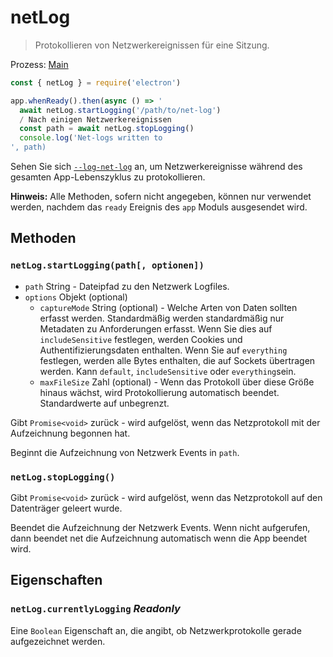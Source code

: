 # netLog

> Protokollieren von Netzwerkereignissen für eine Sitzung.

Prozess: [Main](../glossary.md#main-process)

```javascript
const { netLog } = require('electron')

app.whenReady().then(async () => '
  await netLog.startLogging('/path/to/net-log')
  / Nach einigen Netzwerkereignissen
  const path = await netLog.stopLogging()
  console.log('Net-logs written to
', path)
```

Sehen Sie sich [`--log-net-log`](command-line-switches.md#--log-net-logpath) an, um Netzwerkereignisse während des gesamten App-Lebenszyklus zu protokollieren.

**Hinweis:** Alle Methoden, sofern nicht angegeben, können nur verwendet werden, nachdem das `ready` Ereignis des `app` Moduls ausgesendet wird.

## Methoden

### `netLog.startLogging(path[, optionen])`

* `path` String - Dateipfad zu den Netzwerk Logfiles.
* `options` Objekt (optional)
  * `captureMode` String (optional) - Welche Arten von Daten sollten erfasst werden. Standardmäßig werden standardmäßig nur Metadaten zu Anforderungen erfasst. Wenn Sie dies auf `includeSensitive` festlegen, werden Cookies und Authentifizierungsdaten enthalten. Wenn Sie auf `everything` festlegen, werden alle Bytes enthalten, die auf Sockets übertragen werden. Kann `default`, `includeSensitive` oder `everything`sein.
  * `maxFileSize` Zahl (optional) - Wenn das Protokoll über diese Größe hinaus wächst, wird Protokollierung automatisch beendet. Standardwerte auf unbegrenzt.

Gibt `Promise<void>` zurück - wird aufgelöst, wenn das Netzprotokoll mit der Aufzeichnung begonnen hat.

Beginnt die Aufzeichnung von Netzwerk Events in `path`.

### `netLog.stopLogging()`

Gibt `Promise<void>` zurück - wird aufgelöst, wenn das Netzprotokoll auf den Datenträger geleert wurde.

Beendet die Aufzeichnung der Netzwerk Events. Wenn nicht aufgerufen, dann beendet net die Aufzeichnung automatisch wenn die App beendet wird.

## Eigenschaften

### `netLog.currentlyLogging` _Readonly_

Eine `Boolean` Eigenschaft an, die angibt, ob Netzwerkprotokolle gerade aufgezeichnet werden.
